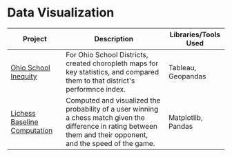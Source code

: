 # Data Visualization

| Project | Description | Libraries/Tools Used |
| ------- | ----------- | -------------------- |
| [Ohio School Inequity](https://github.com/joesposito8/ohio-school-inequity/tree/master/results) | For Ohio School Districts, created choropleth maps for key statistics, and compared them to that district's performnce index. | Tableau, Geopandas |
| [Lichess Baseline Computation](https://imgur.com/a/CMouc9a) | Computed and visualized the probability of a user winning a chess match given the difference in rating between them and their opponent, and the speed of the game. | Matplotlib, Pandas |

